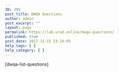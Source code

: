 ```yaml
---
ID: 495
post_title: DWQA Questions
author: admin
post_excerpt: ""
layout: page
permalink: https://lab.urad.online/dwqa-questions/
published: true
post_date: 2017-11-15 23:24:05
help_tags: [ ]
help_category: [ ]
---
```

[dwqa-list-questions]